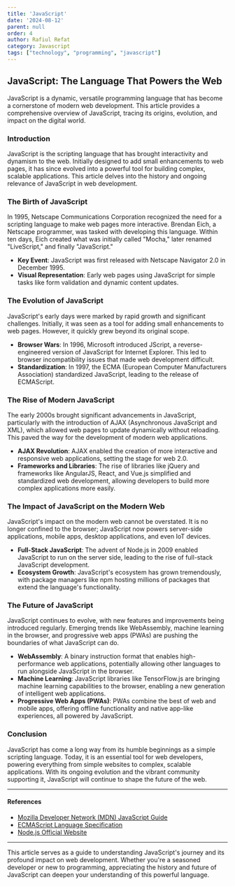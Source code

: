 ```yaml
---
title: 'JavaScript'
date: '2024-08-12'
parent: null
order: 4
author: Rafiul Refat
category: Javascript
tags: ["technology", "programming", "javascript"]
---
```


## JavaScript: The Language That Powers the Web

JavaScript is a dynamic, versatile programming language that has become a cornerstone of modern web development. This article provides a comprehensive overview of JavaScript, tracing its origins, evolution, and impact on the digital world.

### Introduction

JavaScript is the scripting language that has brought interactivity and dynamism to the web. Initially designed to add small enhancements to web pages, it has since evolved into a powerful tool for building complex, scalable applications. This article delves into the history and ongoing relevance of JavaScript in web development.

### The Birth of JavaScript

In 1995, Netscape Communications Corporation recognized the need for a scripting language to make web pages more interactive. Brendan Eich, a Netscape programmer, was tasked with developing this language. Within ten days, Eich created what was initially called "Mocha," later renamed "LiveScript," and finally "JavaScript."

- **Key Event**: JavaScript was first released with Netscape Navigator 2.0 in December 1995.
- **Visual Representation**: Early web pages using JavaScript for simple tasks like form validation and dynamic content updates.

### The Evolution of JavaScript

JavaScript's early days were marked by rapid growth and significant challenges. Initially, it was seen as a tool for adding small enhancements to web pages. However, it quickly grew beyond its original scope.

- **Browser Wars**: In 1996, Microsoft introduced JScript, a reverse-engineered version of JavaScript for Internet Explorer. This led to browser incompatibility issues that made web development difficult.
- **Standardization**: In 1997, the ECMA (European Computer Manufacturers Association) standardized JavaScript, leading to the release of ECMAScript.

### The Rise of Modern JavaScript

The early 2000s brought significant advancements in JavaScript, particularly with the introduction of AJAX (Asynchronous JavaScript and XML), which allowed web pages to update dynamically without reloading. This paved the way for the development of modern web applications.

- **AJAX Revolution**: AJAX enabled the creation of more interactive and responsive web applications, setting the stage for web 2.0.
- **Frameworks and Libraries**: The rise of libraries like jQuery and frameworks like AngularJS, React, and Vue.js simplified and standardized web development, allowing developers to build more complex applications more easily.

### The Impact of JavaScript on the Modern Web

JavaScript's impact on the modern web cannot be overstated. It is no longer confined to the browser; JavaScript now powers server-side applications, mobile apps, desktop applications, and even IoT devices.

- **Full-Stack JavaScript**: The advent of Node.js in 2009 enabled JavaScript to run on the server side, leading to the rise of full-stack JavaScript development.
- **Ecosystem Growth**: JavaScript's ecosystem has grown tremendously, with package managers like npm hosting millions of packages that extend the language's functionality.

### The Future of JavaScript

JavaScript continues to evolve, with new features and improvements being introduced regularly. Emerging trends like WebAssembly, machine learning in the browser, and progressive web apps (PWAs) are pushing the boundaries of what JavaScript can do.

- **WebAssembly**: A binary instruction format that enables high-performance web applications, potentially allowing other languages to run alongside JavaScript in the browser.
- **Machine Learning**: JavaScript libraries like TensorFlow.js are bringing machine learning capabilities to the browser, enabling a new generation of intelligent web applications.
- **Progressive Web Apps (PWAs)**: PWAs combine the best of web and mobile apps, offering offline functionality and native app-like experiences, all powered by JavaScript.

### Conclusion

JavaScript has come a long way from its humble beginnings as a simple scripting language. Today, it is an essential tool for web developers, powering everything from simple websites to complex, scalable applications. With its ongoing evolution and the vibrant community supporting it, JavaScript will continue to shape the future of the web.

---

#### References
- [Mozilla Developer Network (MDN) JavaScript Guide](https://developer.mozilla.org/en-US/docs/Web/JavaScript/Guide)
- [ECMAScript Language Specification](https://www.ecma-international.org/publications-and-standards/standards/ecma-262/)
- [Node.js Official Website](https://nodejs.org/)

---

This article serves as a guide to understanding JavaScript's journey and its profound impact on web development. Whether you're a seasoned developer or new to programming, appreciating the history and future of JavaScript can deepen your understanding of this powerful language.
